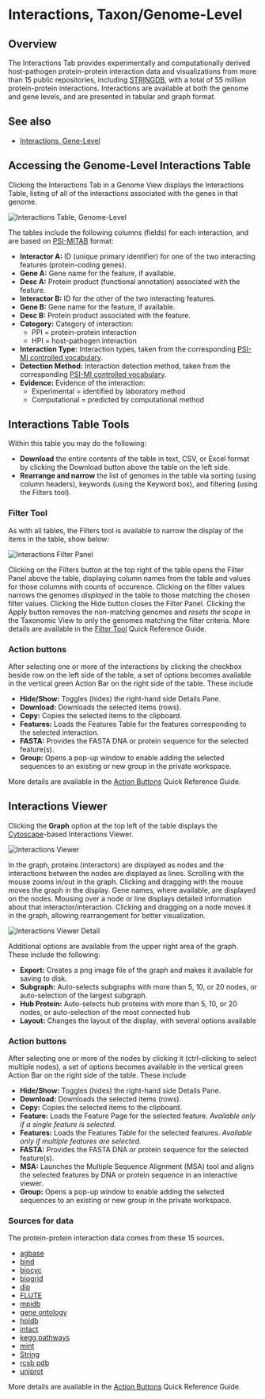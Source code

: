 # Interactions, Taxon/Genome-Level

## Overview
The Interactions Tab provides experimentally and computationally derived host-pathogen protein-protein interaction data and visualizations from more than 15 public repositories, including [STRINGDB](https://string-db.org/), with a total of 55 million protein-protein interactions. Interactions are available at both the genome and gene levels, and are presented in tabular and graph format.

## See also
  * [Interactions, Gene-Level](/quick_references/organisms_gene/interactions)

## Accessing the Genome-Level Interactions Table
Clicking the Interactions Tab in a Genome View displays the Interactions Table, listing of all of the interactions associated with the genes in that genome.

![Interactions Table, Genome-Level](../images/interactions_table_genome.png)

The tables include the following columns (fields) for each interaction, and are based on [PSI-MITAB](https://wiki.reactome.org/index.php/PSI-MITAB_interactions) format:

* **Interactor A:** ID (unique primary identifier) for one of the two interacting features (protein-coding genes).
* **Gene A:** Gene name for the feature, if available.
* **Desc A:** Protein product (functional annotation) associated with the feature.  
* **Interactor B:** ID for the other of the two interacting features.
* **Gene B:** Gene name for the feature, if available.
* **Desc B:** Protein product associated with the feature.  
* **Category:** Category of interaction: 
   * PPI = protein-protein interaction
   * HPI = host-pathogen interaction
* **Interaction Type:** Interaction types, taken from the corresponding [PSI-MI controlled vocabulary](https://www.ebi.ac.uk/ols/ontologies/mi).
* **Detection Method:** Interaction detection method, taken from the corresponding [PSI-MI controlled vocabulary](https://www.ebi.ac.uk/ols/ontologies/mi).
* **Evidence:** Evidence of the interaction:
  * Experimental = identified by laboratory method
  * Computational = predicted by computational method 

## Interactions Table Tools
Within this table you may do the following:

* **Download** the entire contents of the table in text, CSV, or Excel format by clicking the Download button above the table on the left side.
* **Rearrange and narrow** the list of genomes in the table via sorting (using column headers), keywords (using the Keyword box), and filtering (using the Filters tool).

### Filter Tool

As with all tables, the Filters tool is available to narrow the display of the items in the table, show below:
  
![Interactions Filter Panel](../images/interactions_filter_panel_genome.png)

Clicking on the Filters button at the top right of the table opens the Filter Panel above the table, displaying column names from the table and values for those columns with counts of occurence.  Clicking on the filter values narrows the genomes *displayed* in the table to those matching the chosen filter values.  Clicking the Hide button closes the Filter Panel.  Clicking the Apply button removes the non-matching genomes and *resets the scope* in the Taxonomic View to only the genomes matching the filter criteria. More details are available in the [Filter Tool](../other/filter_tool.html) Quick Reference Guide.

### Action buttons

After selecting one or more of the interactions by clicking the checkbox beside row on the left side of the table, a set of options becomes available in the vertical green Action Bar on the right side of the table.  These include

* **Hide/Show:** Toggles (hides) the right-hand side Details Pane.
* **Download:**  Downloads the selected items (rows).
* **Copy:** Copies the selected items to the clipboard.
* **Features:** Loads the Features Table for the features corresponding to the selected interaction.
* **FASTA:** Provides the FASTA DNA or protein sequence for the selected feature(s).
* **Group:** Opens a pop-up window to enable adding the selected sequences to an existing or new group in the private workspace.

More details are available in the [Action Buttons](/quick_references/action_bar) Quick Reference Guide.

## Interactions Viewer
Clicking the **Graph** option at the top left of the table displays the [Cytoscape](http://www.cytoscape.org/)-based Interactions Viewer. 

![Interactions Viewer](../images/interactions_viewer.png)

In the graph, proteins (interactors) are displayed as nodes and the interactions between the nodes are displayed as lines. Scrolling with the mouse zooms in/out in the graph.  Clicking and dragging with the mouse moves the graph in the display. Gene names, where available, are displayed on the nodes. Mousing over a node or line displays detailed information about that interactor/interaction. Clicking and dragging on a node moves it in the graph, allowing rearrangement for better visualization.

![Interactions Viewer Detail](../images/interactions_viewer_detail.png)

Additional options are available from the upper right area of the graph.  These include the following:

* **Export:** Creates a png image file of the graph and makes it available for saving to disk.
* **Subgraph:** Auto-selects subgraphs with more than 5, 10, or 20 nodes, or auto-selection of the largest subgraph.
* **Hub Protein:** Auto-selects hub proteins with more than 5, 10, or 20 nodes, or auto-selection of the most connected hub 
* **Layout:** Changes the layout of the display, with several options available
### Action buttons

After selecting one or more of the nodes by clicking it (ctrl-clicking to select multiple nodes), a set of options becomes available in the vertical green Action Bar on the right side of the table.  These include

* **Hide/Show:** Toggles (hides) the right-hand side Details Pane.
* **Download:**  Downloads the selected items (rows).
* **Copy:** Copies the selected items to the clipboard.
* **Feature:** Loads the Feature Page for the selected feature. *Available only if a single feature is selected.*
* **Features:** Loads the Features Table for the selected features. *Available only if multiple features are selected.*
* **FASTA:** Provides the FASTA DNA or protein sequence for the selected feature(s).
* **MSA:** Launches the Multiple Sequence Alignment (MSA) tool and aligns the selected features by DNA or protein sequence in an interactive viewer.
* **Group:** Opens a pop-up window to enable adding the selected sequences to an existing or new group in the private workspace.

### Sources for data
The protein-protein interaction data comes from these 15 sources. 
* [agbase](https://agbase.arizona.edu/)
* [bind](https://www.ncbi.nlm.nih.gov/pmc/articles/PMC29820/)
* [biocyc](https://biocyc.org/)
* [biogrid](http://thebiogrid.org/)
* [dip](https://www.ncbi.nlm.nih.gov/pmc/articles/PMC102387/)
* [FLUTE](https://www.ncbi.nlm.nih.gov/pmc/articles/PMC7408180/)
* [mpidb](https://ngdc.cncb.ac.cn/databasecommons/database/id/3724)
* [gene ontology](http://geneontology.org/)
* [hpidb](https://hpidb.igbb.msstate.edu/)
* [intact](https://www.ebi.ac.uk/intact/home)
* [kegg pathways](https://www.genome.jp/kegg/pathway.html)
* [mint](https://mint.bio.uniroma2.it/)
* [String](https://string-db.org/)
* [rcsb pdb](https://www.rcsb.org/)
* [uniprot](https://www.uniprot.org/)

More details are available in the [Action Buttons](/quick_references/action_bar) Quick Reference Guide.
